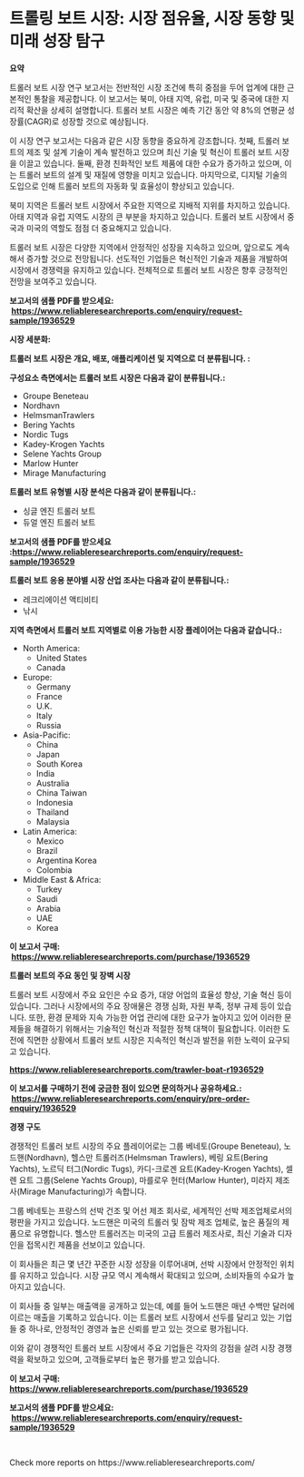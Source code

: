 <p><h1>트롤링 보트 시장: 시장 점유율, 시장 동향 및 미래 성장 탐구</h1></p><p><strong>요약</strong></p>
<p><p>트롤러 보트 시장 연구 보고서는 전반적인 시장 조건에 특히 중점을 두어 업계에 대한 근본적인 통찰을 제공합니다. 이 보고서는 북미, 아태 지역, 유럽, 미국 및 중국에 대한 지리적 확산을 상세히 설명합니다. 트롤러 보트 시장은 예측 기간 동안 약 8%의 연평균 성장률(CAGR)로 성장할 것으로 예상됩니다.</p><p>이 시장 연구 보고서는 다음과 같은 시장 동향을 중요하게 강조합니다. 첫째, 트롤러 보트의 제조 및 설계 기술이 계속 발전하고 있으며 최신 기술 및 혁신이 트롤러 보트 시장을 이끌고 있습니다. 둘째, 환경 친화적인 보트 제품에 대한 수요가 증가하고 있으며, 이는 트롤러 보트의 설계 및 재질에 영향을 미치고 있습니다. 마지막으로, 디지털 기술의 도입으로 인해 트롤러 보트의 자동화 및 효율성이 향상되고 있습니다.</p><p>북미 지역은 트롤러 보트 시장에서 주요한 지역으로 지배적 지위를 차지하고 있습니다. 아태 지역과 유럽 지역도 시장의 큰 부분을 차지하고 있습니다. 트롤러 보트 시장에서 중국과 미국의 역할도 점점 더 중요해지고 있습니다.</p><p>트롤러 보트 시장은 다양한 지역에서 안정적인 성장을 지속하고 있으며, 앞으로도 계속해서 증가할 것으로 전망됩니다. 선도적인 기업들은 혁신적인 기술과 제품을 개발하여 시장에서 경쟁력을 유지하고 있습니다. 전체적으로 트롤러 보트 시장은 향후 긍정적인 전망을 보여주고 있습니다.</p></p>
<p><strong>보고서의 샘플 PDF를 받으세요: &nbsp;<a href="https://www.reliableresearchreports.com/enquiry/request-sample/1936529">https://www.reliableresearchreports.com/enquiry/request-sample/1936529</a></strong></p>
<p><strong>시장 세분화:</strong></p>
<p><strong> 트롤러 보트 시장은 개요, 배포, 애플리케이션 및 지역으로 더 분류됩니다. :</strong></p>
<p><strong>구성요소 측면에서는 트롤러 보트 시장은 다음과 같이 분류됩니다.:</strong></p>
<p><ul><li>Groupe Beneteau</li><li>Nordhavn</li><li>HelmsmanTrawlers</li><li>Bering Yachts</li><li>Nordic Tugs</li><li>Kadey-Krogen Yachts</li><li>Selene Yachts Group</li><li>Marlow Hunter</li><li>Mirage Manufacturing</li></ul></p>
<p><strong> 트롤러 보트 유형별 시장 분석은 다음과 같이 분류됩니다.:</strong></p>
<p><ul><li>싱글 엔진 트롤러 보트</li><li>듀얼 엔진 트롤러 보트</li></ul></p>
<p><strong>보고서의 샘플 PDF를 받으세요 :<a href="https://www.reliableresearchreports.com/enquiry/request-sample/1936529">https://www.reliableresearchreports.com/enquiry/request-sample/1936529</a></strong></p>
<p><strong> 트롤러 보트 응용 분야별 시장 산업 조사는 다음과 같이 분류됩니다.:</strong></p>
<p><ul><li>레크리에이션 액티비티</li><li>낚시</li></ul></p>
<p><strong>지역 측면에서 트롤러 보트 지역별로 이용 가능한 시장 플레이어는 다음과 같습니다.:</strong></p>
<p><ul>
    <li>
        North America:
        <ul>
            <li>United States</li>
            <li>Canada</li>
        </ul>
    </li>
    <li>
        Europe:
        <ul>
            <li>Germany</li>
            <li>France</li>
            <li>U.K.</li>
            <li>Italy</li>
            <li>Russia</li>
        </ul>
    </li>
    <li>
        Asia-Pacific:
        <ul>
            <li>China</li>
            <li>Japan</li>
            <li>South Korea</li>
            <li>India</li>
            <li>Australia</li>
            <li>China Taiwan</li>
            <li>Indonesia</li>
            <li>Thailand</li>
            <li>Malaysia</li>
        </ul>
    </li>
    <li>
        Latin America:
        <ul>
            <li>Mexico</li>
            <li>Brazil</li>
            <li>Argentina Korea</li>
            <li>Colombia</li>
        </ul>
    </li>
    <li>
        Middle East & Africa:
        <ul>
            <li>Turkey</li>
            <li>Saudi</li>
            <li>Arabia</li>
            <li>UAE</li>
            <li>Korea</li>
        </ul>
    </li>
    </ul></p>
<p><strong>이 보고서 구매: &nbsp;<a href="https://www.reliableresearchreports.com/purchase/1936529">https://www.reliableresearchreports.com/purchase/1936529</a></strong></p>
<p><strong>트롤러 보트의 주요 동인 및 장벽 시장</strong></p>
<p><p>트롤러 보트 시장에서 주요 요인은 수요 증가, 대양 어업의 효율성 향상, 기술 혁신 등이 있습니다. 그러나 시장에서의 주요 장애물은 경쟁 심화, 자원 부족, 정부 규제 등이 있습니다. 또한, 환경 문제와 지속 가능한 어업 관리에 대한 요구가 높아지고 있어 이러한 문제들을 해결하기 위해서는 기술적인 혁신과 적절한 정책 대책이 필요합니다. 이러한 도전에 직면한 상황에서 트롤러 보트 시장은 지속적인 혁신과 발전을 위한 노력이 요구되고 있습니다.</p></p>
<p><strong><a href="https://www.reliableresearchreports.com/trawler-boat-r1936529">https://www.reliableresearchreports.com/trawler-boat-r1936529</a></strong></p>
<p><strong>이 보고서를 구매하기 전에 궁금한 점이 있으면 문의하거나 공유하세요.: &nbsp;<a href="https://www.reliableresearchreports.com/enquiry/pre-order-enquiry/1936529">https://www.reliableresearchreports.com/enquiry/pre-order-enquiry/1936529</a></strong></p>
<p><strong>경쟁 구도</strong></p>
<p><p>경쟁적인 트롤러 보트 시장의 주요 플레이어로는 그룹 베네토(Groupe Beneteau), 노드핸(Nordhavn), 헬스만 트롤러즈(Helmsman Trawlers), 베링 요트(Bering Yachts), 노르딕 터그(Nordic Tugs), 카디-크로겐 요트(Kadey-Krogen Yachts), 셀렌 요트 그룹(Selene Yachts Group), 마를로우 헌터(Marlow Hunter), 미라지 제조사(Mirage Manufacturing)가 속합니다. </p><p>그룹 베네토는 프랑스의 선박 건조 및 어선 제조 회사로, 세계적인 선박 제조업체로서의 평판을 가지고 있습니다. 노드핸은 미국의 트롤러 및 잠박 제조 업체로, 높은 품질의 제품으로 유명합니다. 헬스만 트롤러즈는 미국의 고급 트롤러 제조사로, 최신 기술과 디자인을 접목시킨 제품을 선보이고 있습니다.</p><p>이 회사들은 최근 몇 년간 꾸준한 시장 성장을 이루어내며, 선박 시장에서 안정적인 위치를 유지하고 있습니다. 시장 규모 역시 계속해서 확대되고 있으며, 소비자들의 수요가 높아지고 있습니다.</p><p>이 회사들 중 일부는 매출액을 공개하고 있는데, 예를 들어 노드핸은 매년 수백만 달러에 이르는 매출을 기록하고 있습니다. 이는 트롤러 보트 시장에서 선두를 달리고 있는 기업들 중 하나로, 안정적인 경영과 높은 신뢰를 받고 있는 것으로 평가됩니다. </p><p>이와 같이 경쟁적인 트롤러 보트 시장에서 주요 기업들은 각자의 강점을 살려 시장 경쟁력을 확보하고 있으며, 고객들로부터 높은 평가를 받고 있습니다.</p></p>
<p><strong>이 보고서 구매: &nbsp; <a href="https://www.reliableresearchreports.com/purchase/1936529">https://www.reliableresearchreports.com/purchase/1936529</a></strong></p>
<p><strong>보고서의 샘플 PDF를 받으세요: &nbsp;<a href="https://www.reliableresearchreports.com/enquiry/request-sample/1936529">https://www.reliableresearchreports.com/enquiry/request-sample/1936529</a></strong><strong></strong></p>
<p>&nbsp;</p>
<p>Check more reports on https://www.reliableresearchreports.com/</p>
